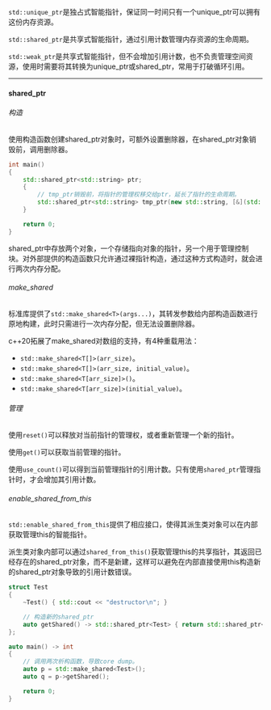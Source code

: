 `std::unique_ptr`是独占式智能指针，保证同一时间只有一个unique_ptr可以拥有这份内存资源。

`std::shared_ptr`是共享式智能指针，通过引用计数管理内存资源的生命周期。

`std::weak_ptr`是共享式智能指针，但不会增加引用计数，也不负责管理空间资源，使用时需要将其转换为unique_ptr或shared_ptr，常用于打破循环引用。

---

#### shared_ptr

###### 构造

使用构造函数创建shared_ptr对象时，可额外设置删除器，在shared_ptr对象销毁前，调用删除器。

```cpp
int main()
{
    std::shared_ptr<std::string> ptr;
    {
        // tmp_ptr销毁前，将指针的管理权移交给ptr，延长了指针的生命周期。
        std::shared_ptr<std::string> tmp_ptr(new std::string, [&](std::string *obj) { ptr.reset(obj); });
    }

    return 0;
}
```

shared_ptr中存放两个对象，一个存储指向对象的指针，另一个用于管理控制块。对外部提供的构造函数只允许通过裸指针构造，通过这种方式构造时，就会进行两次内存分配。

###### make_shared

标准库提供了`std::make_shared<T>(args...)`，其转发参数给内部构造函数进行原地构建，此时只需进行一次内存分配，但无法设置删除器。

c++20拓展了make_shared对数组的支持，有4种重载用法：

* `std::make_shared<T[]>(arr_size)`。
* `std::make_shared<T[]>(arr_size, initial_value)`。
* `std::make_shared<T[arr_size]>()`。
* `std::make_shared<T[arr_size]>(initial_value)`。

###### 管理

使用`reset()`可以释放对当前指针的管理权，或者重新管理一个新的指针。

使用`get()`可以获取当前管理的指针。

使用`use_count()`可以得到当前管理指针的引用计数。只有使用`shared_ptr`管理指针时，才会增加其引用计数。

###### enable_shared_from_this

`std::enable_shared_from_this`提供了相应接口，使得其派生类对象可以在内部获取管理this的智能指针。

派生类对象内部可以通过`shared_from_this()`获取管理this的共享指针，其返回已经存在的shared_ptr对象，而不是新建，这样可以避免在内部直接使用this构造新的shared_ptr对象导致的引用计数错误。

```cpp
struct Test
{
    ~Test() { std::cout << "destructor\n"; }

    // 构造新的shared_ptr
    auto getShared() -> std::shared_ptr<Test> { return std::shared_ptr<Test>(this); }
};

auto main() -> int
{
    // 调用两次析构函数，导致core dump。
    auto p = std::make_shared<Test>();
    auto q = p->getShared();

    return 0;
}
```

